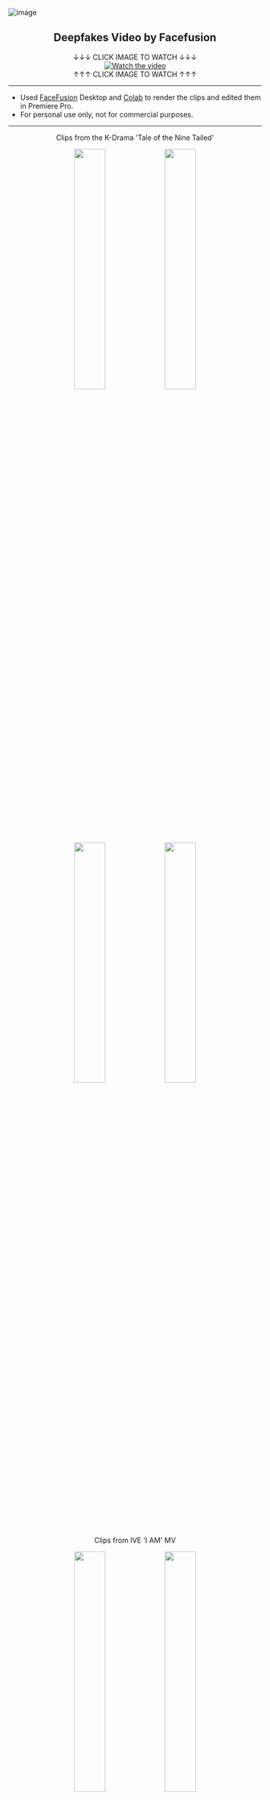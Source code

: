 ![image](https://github.com/Pwang0722/test/assets/136808262/566b7e14-35f6-439b-a4d6-1ad1464177cc)<h2 align="center">Deepfakes Video by Facefusion</h1>
</div>
<div align="center">
↓↓↓ CLICK IMAGE TO WATCH ↓↓↓
</div>
<div align="center">
  <a href="https://drive.google.com/file/d/1NNEGFWzZyVxgcNPbppts-q4He07HkFVr/view?usp=drive_link">
    <img src="https://img.youtube.com/vi/bPXr-vtWd2U/0.jpg" alt="Watch the video">
  </a>
</div>
<div align="center">
↑↑↑ CLICK IMAGE TO WATCH ↑↑↑ 
</div>

---

- Used [FaceFusion](https://docs.facefusion.io/) Desktop and [Colab](https://colab.research.google.com/github/ardha27/FaceFusion-Colab/blob/main/FaceFusion_Colab.ipynb) to render the clips and edited them in Premiere Pro.
- For personal use only, not for commercial purposes.

---

<div align="center">
  <p style="margin-bottom: 10px;">Clips from the K-Drama 'Tale of the Nine Tailed'</p>
</div>
<p align="center">
  <img src="https://github.com/Pwang0722/test/assets/136808262/a07f8f07-e2df-477e-b026-8edd5778eb60" width="35%" style="display:inline-block;">
  <img src="https://github.com/Pwang0722/test/assets/136808262/3be2995f-2cfe-4ecd-b250-105c3d930de9" width="35%" style="display:inline-block;">
</p>

<p align="center">
  <img src="https://github.com/Pwang0722/test/assets/136808262/4015e22b-0823-479b-8692-fbed8533e2eb" width="35%" style="display:inline-block">
  <img src="https://github.com/Pwang0722/test/assets/136808262/69de4394-590a-45fb-951d-6bcf6eed29ae" width="35%" style="display:inline-block">
 <p style="margin-bottom: 10px;"></p>

<div align="center">
  <p style="margin-bottom: 10px;">Clips from IVE 'I AM' MV</p>
</div>
<p align="center">
  <img src="https://github.com/Pwang0722/test/assets/136808262/356ce218-8b21-400c-9541-5bc99ee15de8" width="35%" style="display:inline-block;">
  <img src="https://github.com/Pwang0722/test/assets/136808262/a06dfed6-629d-4332-b3f4-4abc7da7f529" width="35%" style="display:inline-block;">
</p>



